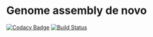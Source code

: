 # Genome assembly  de novo
[![Codacy Badge](https://api.codacy.com/project/badge/Grade/8bccead6ff6e4709856a1309dd1406cf)](https://www.codacy.com?utm_source=github.com&amp;utm_medium=referral&amp;utm_content=DenisVerkhoturov/metamer&amp;utm_campaign=Badge_Grade)
[![Build Status](https://travis-ci.org/DenisVerkhoturov/metamer.svg?branch=master)](https://travis-ci.org/DenisVerkhoturov/metamer)
